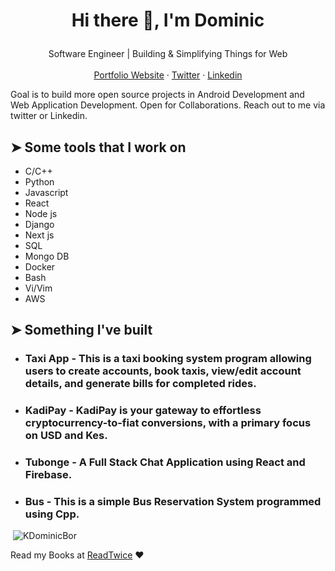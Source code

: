 # <p align="center">Hi there 👋, I'm Dominic</p>
<p align="center">
  Software Engineer | Building & Simplifying Things for Web
    <br />
    <br />
    <a href="https://sirbor.tech" target="_blank">Portfolio Website</a>
    ·
    <a href="https://twitter.com/sirbor_" target="_blank">Twitter</a>
    ·
    <a href="https://linkedin.com/in/dominicbor" target="_blank">Linkedin</a>
  </p>

Goal is to build more open source projects in Android Development and Web Application Development. Open for Collaborations. Reach out to me via twitter or Linkedin.
    
## ➤ Some tools that I work on
- C/C++
- Python
- Javascript
- React
- Node js
- Django
- Next js
- SQL
- Mongo DB
- Docker
- Bash
- Vi/Vim
- AWS

## ➤ Something I've built
- ### Taxi App - This is a taxi booking system program allowing users to create accounts, book taxis, view/edit account details, and generate bills for completed rides.
- ### KadiPay - KadiPay is your gateway to effortless cryptocurrency-to-fiat conversions, with a primary focus on USD and Kes.
- ### Tubonge - A Full Stack Chat Application using React and Firebase.
- ### Bus - This is a simple Bus Reservation System programmed using Cpp. 

<p>&nbsp;<img src="https://github-readme-stats.vercel.app/api?username=KDominicBor&show_icons=true&locale=en" alt="KDominicBor" /></p>
    

Read my Books at  [ReadTwice](https://www.readthistwice.com/sirbor/my-reads) ❤️
